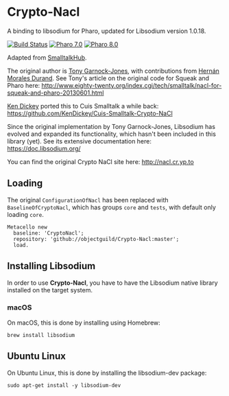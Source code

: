 # Crypto-Nacl
A binding to libsodium for Pharo, updated for Libsodium version 1.0.18.

[![Build Status](https://github.com/objectguild/Crypto-Nacl/workflows/Build/badge.svg)](https://github.com/objectguild/Crypto-Nacl/actions?query=workflow%3ABuild)
[![Pharo 7.0](https://img.shields.io/badge/Pharo-7.0-informational)](https://pharo.org)
[![Pharo 8.0](https://img.shields.io/badge/Pharo-8.0-informational)](https://pharo.org)

Adapted from [SmalltalkHub](http://static.smalltalkhub.com/tonyg/Crypto-Nacl/index.html).

The original author is [Tony Garnock-Jones](https://github.com/tonyg), with contributions from [Hernán Morales Durand](https://github.com/hernanmd). See Tony's article on the original code for Squeak and Pharo here: http://www.eighty-twenty.org/index.cgi/tech/smalltalk/nacl-for-squeak-and-pharo-20130601.html

[Ken Dickey](https://github.com/KenDickey) ported this to Cuis Smalltalk a while back: https://github.com/KenDickey/Cuis-Smalltalk-Crypto-NaCl

Since the original implementation by Tony Garnock-Jones, Libsodium has evolved and expanded its functionality, which hasn't been included in this library (yet). See its extensive documentation here: https://doc.libsodium.org/

You can find the original Crypto NaCl site here: http://nacl.cr.yp.to

## Loading
The original `ConfigurationOfNacl` has been replaced with `BaselineOfCryptoNacl`, which has groups `core` and `tests`, with default only loading `core`.

```Smalltalk
Metacello new
  baseline: 'CryptoNacl';
  repository: 'github://objectguild/Crypto-Nacl:master';
  load.
```

## Installing Libsodium
In order to use **Crypto-Nacl**, you have to have the Libsodium native library installed on the target system.

### macOS
On macOS, this is done by installing using Homebrew:

```
brew install libsodium
```
## Ubuntu Linux
On Ubuntu Linux, this is done by installing the libsodium-dev package:

```
sudo apt-get install -y libsodium-dev
```

